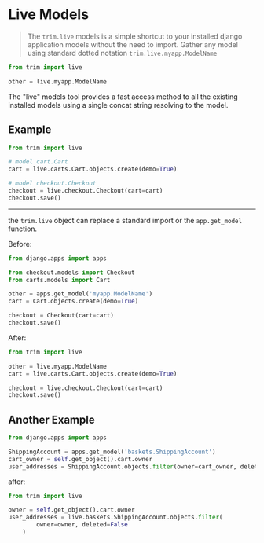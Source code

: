 # Live Models

> The `trim.live` models is a simple shortcut to your installed django application models without the need to import. Gather any model using standard dotted notation `trim.live.myapp.ModelName`

```py
from trim import live

other = live.myapp.ModelName
```

The "live" models tool provides a fast access method to all the existing installed models using a single concat string resolving to the model.

## Example

```py
from trim import live

# model cart.Cart
cart = live.carts.Cart.objects.create(demo=True)

# model checkout.Checkout
checkout = live.checkout.Checkout(cart=cart)
checkout.save()
```

---


the `trim.live` object can replace a standard import or the `app.get_model` function.

Before:

```py
from django.apps import apps

from checkout.models import Checkout
from carts.models import Cart

other = apps.get_model('myapp.ModelName')
cart = Cart.objects.create(demo=True)

checkout = Checkout(cart=cart)
checkout.save()
```

After:

```py
from trim import live

other = live.myapp.ModelName
cart = live.carts.Cart.objects.create(demo=True)

checkout = live.checkout.Checkout(cart=cart)
checkout.save()
```


## Another Example

```py
from django.apps import apps

ShippingAccount = apps.get_model('baskets.ShippingAccount')
cart_owner = self.get_object().cart.owner
user_addresses = ShippingAccount.objects.filter(owner=cart_owner, deleted=False)
```

after:

```py
from trim import live

owner = self.get_object().cart.owner
user_addresses = live.baskets.ShippingAccount.objects.filter(
        owner=owner, deleted=False
    )
```
